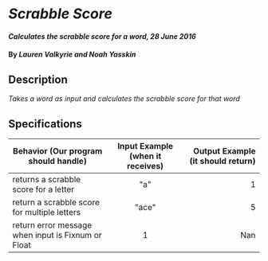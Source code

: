 # _Scrabble Score_

#### _Calculates the scrabble score for a word, 28 June 2016_

#### By _**Lauren Valkyrie and Noah Yasskin**_

## Description

_Takes a word as input and calculates the scrabble score for that word_

## Specifications


| Behavior (Our program should handle) | Input Example (when it receives) | Output Example (it should return)|
| ------------- |:-------------:| -----:|
| returns a scrabble score for a letter | "a" | 1 |
| return a scrabble score for multiple letters | "ace" | 5 |
| return error message when input is Fixnum or Float | 1 | Nan  |
